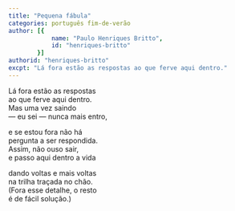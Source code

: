 ```yaml
---
title: "Pequena fábula"
categories: português fim-de-verão
author: [{
			name: "Paulo Henriques Britto",
			id: "henriques-britto"
		}]
authorid: "henriques-britto"
excpt: "Lá fora estão as respostas ao que ferve aqui dentro."
---
```



Lá fora estão as respostas \
ao que ferve aqui dentro. \
Mas uma vez saindo \
— eu sei — nunca mais entro,

e se estou fora não há \
pergunta a ser respondida. \
Assim, não ouso sair, \
e passo aqui dentro a vida

dando voltas e mais voltas \
na trilha traçada no chão. \
(Fora esse detalhe, o resto \
é de fácil solução.)